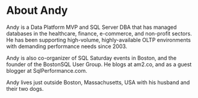 # About Andy 

Andy is a Data Platform MVP and SQL Server DBA that has managed databases in the healthcare, finance, e-commerce, and non-profit sectors. He has been supporting high-volume, highly-available OLTP environments with demanding performance needs since 2003.

Andy is also co-organizer of SQL Saturday events in Boston, and the founder of the BostonSQL User Group. He blogs at am2.co, and as a guest blogger at SqlPerformance.com. 

Andy lives just outside Boston, Massachusetts, USA with his husband and their two dogs.
